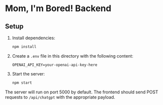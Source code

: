 # Mom, I'm Bored! Backend

## Setup

1. Install dependencies:
   ```bash
   npm install
   ```

2. Create a `.env` file in this directory with the following content:
   ```env
   OPENAI_API_KEY=your-openai-api-key-here
   ```

3. Start the server:
   ```bash
   npm start
   ```

The server will run on port 5000 by default. The frontend should send POST requests to `/api/chatgpt` with the appropriate payload. 